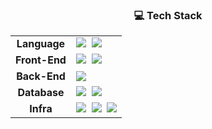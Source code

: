 <h3 align="center">💻 Tech Stack</h3>

<table align="center">
  <tr>
    <td align="center"><strong>Language</strong></td>
    <td>
      <img src="https://img.shields.io/badge/java-007396?&logo=openjdk&logoColor=white"/>&nbsp;
      <img src="https://img.shields.io/badge/JavaScript-F7DF1E?&logo=javascript&logoColor=black"/>
    </td>
  </tr>
  <tr>
    <td align="center"><strong>Front-End</strong></td>
    <td>
      <img src="https://img.shields.io/badge/HTML5-E34F26?&logo=html5&logoColor=white"/>&nbsp;
      <img src="https://img.shields.io/badge/CSS3-1572B6?&logo=css3&logoColor=white"/>
    </td>
  </tr>
  <tr>
    <td align="center"><strong>Back-End</strong></td>
    <td>
      <img src="https://img.shields.io/badge/Spring-6DB33F?&logo=Spring&logoColor=white"/>
    </td>
  </tr>
  <tr>
    <td align="center"><strong>Database</strong></td>
    <td>
      <img src="https://img.shields.io/badge/MySQL-4479A1?&logo=MySQL&logoColor=white"/>&nbsp;
      <img src="https://img.shields.io/badge/ORACLE-F80000?&logo=oracle&logoColor=white"/>
    </td>
  </tr>
  <tr>
    <td align="center"><strong>Infra</strong></td>
    <td>
      <img src="https://img.shields.io/badge/Amazon%20S3-569A31?&logo=Amazon%20S3&logoColor=white"/>&nbsp;
      <img src="https://img.shields.io/badge/Amazon%20EC2-FF9900?&logo=Amazon%20EC2&logoColor=white"/>&nbsp;
      <img src="https://img.shields.io/badge/firebase-ffca28?&logo=firebase&logoColor=black"/>
    </td>
  </tr>
</table>
